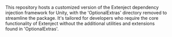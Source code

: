 This repository hosts a customized version of the Extenject dependency injection framework for Unity, with the 'OptionalExtras' directory removed to streamline the package. It's tailored for developers who require the core functionality of Extenject without the additional utilities and extensions found in 'OptionalExtras'.

